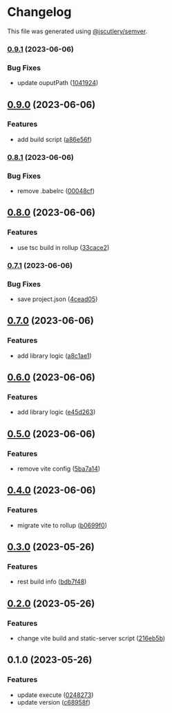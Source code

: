 # Changelog

This file was generated using [@jscutlery/semver](https://github.com/jscutlery/semver).

### [0.9.1](https://github.com/worldprinter/tools/compare/v0.9.0...v0.9.1) (2023-06-06)


### Bug Fixes

* update ouputPath ([1041924](https://github.com/worldprinter/tools/commit/10419241bc761c9e3fac3dcea522fdf9f9f0d4d7))

## [0.9.0](https://github.com/worldprinter/tools/compare/v0.8.1...v0.9.0) (2023-06-06)


### Features

* add build script ([a86e56f](https://github.com/worldprinter/tools/commit/a86e56ffe6ced900381695e70e7b50a7dee60ce1))

### [0.8.1](https://github.com/worldprinter/tools/compare/v0.8.0...v0.8.1) (2023-06-06)


### Bug Fixes

* remove .babelrc ([00048cf](https://github.com/worldprinter/tools/commit/00048cf469ad8efb5994a1a64e5cc7d790d57b20))

## [0.8.0](https://github.com/worldprinter/tools/compare/v0.7.1...v0.8.0) (2023-06-06)


### Features

* use tsc build in rollup ([33cace2](https://github.com/worldprinter/tools/commit/33cace2226882b70a36f20815e2616d060b1e3c1))

### [0.7.1](https://github.com/worldprinter/tools/compare/v0.7.0...v0.7.1) (2023-06-06)


### Bug Fixes

* save project.json ([4cead05](https://github.com/worldprinter/tools/commit/4cead0502eec4e4015492878e4d891aa03269519))

## [0.7.0](https://github.com/worldprinter/tools/compare/v0.6.0...v0.7.0) (2023-06-06)


### Features

* add library logic ([a8c1ae1](https://github.com/worldprinter/tools/commit/a8c1ae154c3bee16fa6984bdd2f05609d046679e))

## [0.6.0](https://github.com/worldprinter/tools/compare/v0.5.0...v0.6.0) (2023-06-06)


### Features

* add library logic ([e45d263](https://github.com/worldprinter/tools/commit/e45d26392aadc025f4f4a51cd66f7524c6f48a0e))

## [0.5.0](https://github.com/worldprinter/tools/compare/v0.4.0...v0.5.0) (2023-06-06)


### Features

* remove vite config ([5ba7a14](https://github.com/worldprinter/tools/commit/5ba7a146cffca88c243ba359ee0202b8f541d7c3))

## [0.4.0](https://github.com/worldprinter/tools/compare/v0.3.0...v0.4.0) (2023-06-06)


### Features

* migrate vite to rollup ([b0699f0](https://github.com/worldprinter/tools/commit/b0699f008ad1164abd4266fb905e2c3ba8196737))

## [0.3.0](https://github.com/worldprinter/tools/compare/v0.2.0...v0.3.0) (2023-05-26)


### Features

* rest build info ([bdb7f48](https://github.com/worldprinter/tools/commit/bdb7f48f9b4eae922903f5f629cd378a3acdc0ff))

## [0.2.0](https://github.com/worldprinter/tools/compare/v0.1.0...v0.2.0) (2023-05-26)


### Features

* change vite build and static-server script ([216eb5b](https://github.com/worldprinter/tools/commit/216eb5b68e3250c1880168d4ab52b95c6ce364f0))

## 0.1.0 (2023-05-26)


### Features

* update execute ([0248273](https://github.com/worldprinter/tools/commit/02482734825a78d1e3d40657379b38f5093c1db6))
* update version ([c68958f](https://github.com/worldprinter/tools/commit/c68958f935504a5925d5e0a649e3073457096536))
